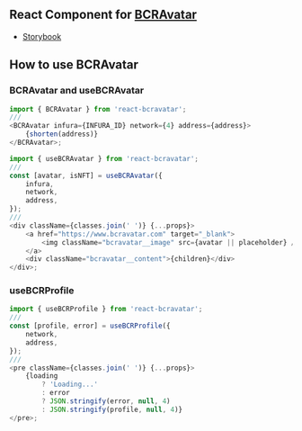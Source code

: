 ## React Component for [BCRAvatar](https://bcravatar.com/)

- [Storybook](https://crypto-utilitybia.github.io/react-bcravatar)

## How to use BCRAvatar

### BCRAvatar and useBCRAvatar

```javascript
import { BCRAvatar } from 'react-bcravatar';
///
<BCRAvatar infura={INFURA_ID} network={4} address={address}>
	{shorten(address)}
</BCRAvatar>;
```

```javascript
import { useBCRAvatar } from 'react-bcravatar';
///
const [avatar, isNFT] = useBCRAvatar({
	infura,
	network,
	address,
});
///
<div className={classes.join(' ')} {...props}>
	<a href="https://www.bcravatar.com" target="_blank">
		<img className="bcravatar__image" src={avatar || placeholder} />
	</a>
	<div className="bcravatar__content">{children}</div>
</div>;
```

### useBCRProfile

```javascript
import { useBCRProfile } from 'react-bcravatar';
///
const [profile, error] = useBCRProfile({
	network,
	address,
});
///
<pre className={classes.join(' ')} {...props}>
	{loading
		? 'Loading...'
		: error
		? JSON.stringify(error, null, 4)
		: JSON.stringify(profile, null, 4)}
</pre>;
```
